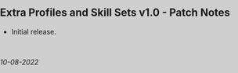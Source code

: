 <html>
<head>
<title>Extra Profiles and Skill Sets v1.0 - Patch Notes</title>
<link rel="stylesheet" type="text/css" href="/Payday-2-Mod-Updates/style.css">
<style type="text/css">
body, html {
    background-color: #cfcfcf;
    height: 100%;
    margin: 0px;
    padding: 0px;
}

#mainContainer {
    background-color: #ffffff;
    margin-left: auto !important;
    margin-right: auto !important;
    width: 900px;
    border-color: #afafaf;
    border-style: solid;
    border-width: 1px;
    padding: 40px;
}
</style>
</head>
<body>
<div id="mainContainer" class="markdown-body">
<h2>Extra Profiles and Skill Sets v1.0 - Patch Notes</h2>
<ul>
<li>Initial release.</li>
</ul>
<br>
<p><i>10-08-2022</i></p>
</div>
</body>
</html>
